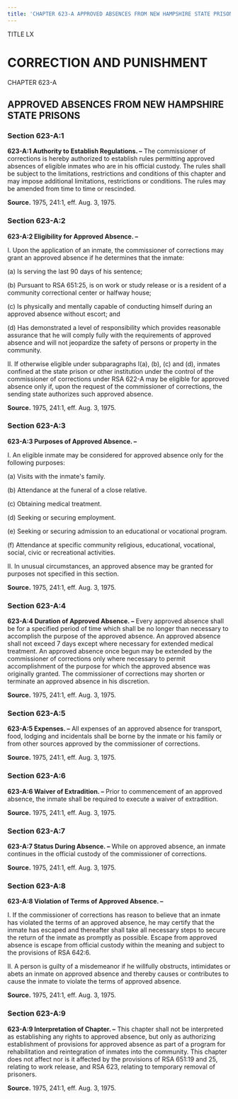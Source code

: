 ```yaml
---
title: 'CHAPTER 623-A APPROVED ABSENCES FROM NEW HAMPSHIRE STATE PRISONS'
---
```


TITLE LX
                                             
CORRECTION AND PUNISHMENT
=========================

CHAPTER 623-A
                                             
APPROVED ABSENCES FROM NEW HAMPSHIRE STATE PRISONS
--------------------------------------------------

### Section 623-A:1

 **623-A:1 Authority to Establish Regulations. –** The commissioner
of corrections is hereby authorized to establish rules permitting
approved absences of eligible inmates who are in his official custody.
The rules shall be subject to the limitations, restrictions and
conditions of this chapter and may impose additional limitations,
restrictions or conditions. The rules may be amended from time to time
or rescinded.

**Source.** 1975, 241:1, eff. Aug. 3, 1975.

### Section 623-A:2

 **623-A:2 Eligibility for Approved Absence. –**
                                             
 I. Upon the application of an inmate, the commissioner of
corrections may grant an approved absence if he determines that the
inmate:
                                             
 (a) Is serving the last 90 days of his sentence;
                                             
 (b) Pursuant to RSA 651:25, is on work or study release or is a
resident of a community correctional center or halfway house;
                                             
 (c) Is physically and mentally capable of conducting himself
during an approved absence without escort; and
                                             
 (d) Has demonstrated a level of responsibility which provides
reasonable assurance that he will comply fully with the requirements of
approved absence and will not jeopardize the safety of persons or
property in the community.
                                             
 II. If otherwise eligible under subparagraphs I(a), (b), (c) and
(d), inmates confined at the state prison or other institution under the
control of the commissioner of corrections under RSA 622-A may be
eligible for approved absence only if, upon the request of the
commissioner of corrections, the sending state authorizes such approved
absence.

**Source.** 1975, 241:1, eff. Aug. 3, 1975.

### Section 623-A:3

 **623-A:3 Purposes of Approved Absence. –**
                                             
 I. An eligible inmate may be considered for approved absence only
for the following purposes:
                                             
 (a) Visits with the inmate's family.
                                             
 (b) Attendance at the funeral of a close relative.
                                             
 (c) Obtaining medical treatment.
                                             
 (d) Seeking or securing employment.
                                             
 (e) Seeking or securing admission to an educational or vocational
program.
                                             
 (f) Attendance at specific community religious, educational,
vocational, social, civic or recreational activities.
                                             
 II. In unusual circumstances, an approved absence may be granted for
purposes not specified in this section.

**Source.** 1975, 241:1, eff. Aug. 3, 1975.

### Section 623-A:4

 **623-A:4 Duration of Approved Absence. –** Every approved absence
shall be for a specified period of time which shall be no longer than
necessary to accomplish the purpose of the approved absence. An approved
absence shall not exceed 7 days except where necessary for extended
medical treatment. An approved absence once begun may be extended by the
commissioner of corrections only where necessary to permit
accomplishment of the purpose for which the approved absence was
originally granted. The commissioner of corrections may shorten or
terminate an approved absence in his discretion.

**Source.** 1975, 241:1, eff. Aug. 3, 1975.

### Section 623-A:5

 **623-A:5 Expenses. –** All expenses of an approved absence for
transport, food, lodging and incidentals shall be borne by the inmate or
his family or from other sources approved by the commissioner of
corrections.

**Source.** 1975, 241:1, eff. Aug. 3, 1975.

### Section 623-A:6

 **623-A:6 Waiver of Extradition. –** Prior to commencement of an
approved absence, the inmate shall be required to execute a waiver of
extradition.

**Source.** 1975, 241:1, eff. Aug. 3, 1975.

### Section 623-A:7

 **623-A:7 Status During Absence. –** While on approved absence, an
inmate continues in the official custody of the commissioner of
corrections.

**Source.** 1975, 241:1, eff. Aug. 3, 1975.

### Section 623-A:8

 **623-A:8 Violation of Terms of Approved Absence. –**
                                             
 I. If the commissioner of corrections has reason to believe that an
inmate has violated the terms of an approved absence, he may certify
that the inmate has escaped and thereafter shall take all necessary
steps to secure the return of the inmate as promptly as possible. Escape
from approved absence is escape from official custody within the meaning
and subject to the provisions of RSA 642:6.
                                             
 II. A person is guilty of a misdemeanor if he willfully obstructs,
intimidates or abets an inmate on approved absence and thereby causes or
contributes to cause the inmate to violate the terms of approved
absence.

**Source.** 1975, 241:1, eff. Aug. 3, 1975.

### Section 623-A:9

 **623-A:9 Interpretation of Chapter. –** This chapter shall not be
interpreted as establishing any rights to approved absence, but only as
authorizing establishment of provisions for approved absence as part of
a program for rehabilitation and reintegration of inmates into the
community. This chapter does not affect nor is it affected by the
provisions of RSA 651:19 and 25, relating to work release, and RSA 623,
relating to temporary removal of prisoners.

**Source.** 1975, 241:1, eff. Aug. 3, 1975.
